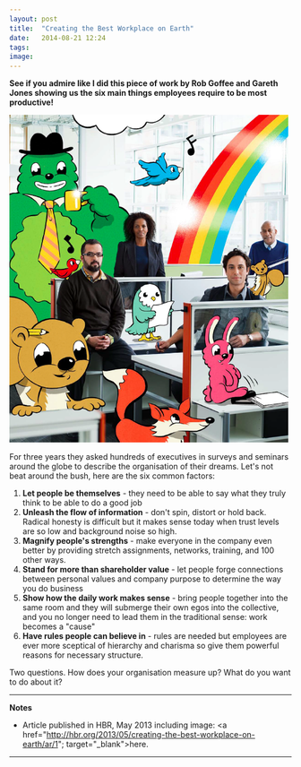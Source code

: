 ```yaml
---
layout: post
title:  "Creating the Best Workplace on Earth"
date:   2014-08-21 12:24
tags: 
image:
---
```


**See if you admire like I did this piece of work by Rob Goffee and Gareth Jones showing us the six main things employees require to be most productive!**

![](/libb/images/best-workplace.png)

For three years they asked hundreds of executives in surveys and seminars around the globe to describe the organisation of their dreams. Let's not beat around the bush, here are the six common factors:

1. <b>Let people be themselves</b> - they need to be able to say what they truly think to be able to do a good job
2. <b>Unleash the flow of information</b> - don't spin, distort or hold back. Radical honesty is difficult but it makes sense today when trust levels are so low and background noise so high. 
3. <b>Magnify people's strengths</b> - make everyone in the company even better by providing stretch assignments, networks, training, and 100 other ways.
4. <b>Stand for more than shareholder value</b> - let people forge connections between personal values and company purpose to determine the way you do business
5. <b>Show how the daily work makes sense</b> - bring people together into the same room and they will submerge their own egos into the collective, and you no longer need to lead them in the traditional sense: work becomes a "cause"
6. <b>Have rules people can believe in</b> - rules are needed but employees are ever more sceptical of hierarchy and charisma so give them powerful reasons for necessary structure.

Two questions. How does your organisation measure up? What do you want to do about it?

__________________
<b>Notes</b> 
 
* Article published in HBR, May 2013 including image: <a href="http://hbr.org/2013/05/creating-the-best-workplace-on-earth/ar/1"; target="_blank">here</a>.  

__________________

